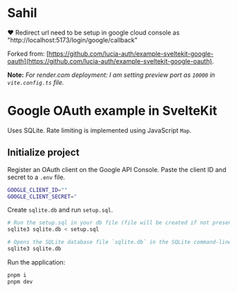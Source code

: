 # Sahil

❤️ Redirect url need to be setup in google cloud console as "http://localhost:5173/login/google/callback"

Forked from: [https://github.com/lucia-auth/example-sveltekit-google-oauth](https://github.com/lucia-auth/example-sveltekit-google-oauth).

**Note:** _For render.com deployment: I am setting preview port as `10000` in `vite.config.ts` file._

# Google OAuth example in SvelteKit

Uses SQLite. Rate limiting is implemented using JavaScript `Map`.

## Initialize project

Register an OAuth client on the Google API Console. Paste the client ID and secret to a `.env` file.

```bash
GOOGLE_CLIENT_ID=""
GOOGLE_CLIENT_SECRET="
```

Create `sqlite.db` and run `setup.sql`.

```bash
# Run the setup.sql in your db file (file will be created if not present)
sqlite3 sqlite.db < setup.sql

# Opens the SQLite database file `sqlite.db` in the SQLite command-line interface for querying and managing the database
sqlite3 sqlite.db
```

Run the application:

```bash
pnpm i
pnpm dev
```
